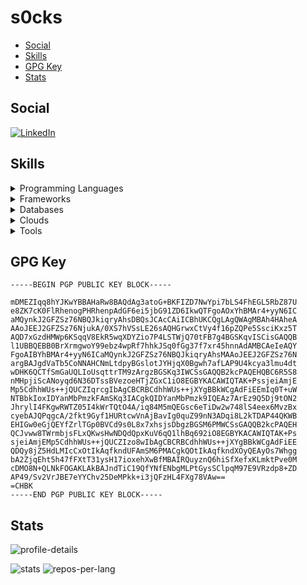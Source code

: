 # s0cks

<!-- START doctoc generated TOC please keep comment here to allow auto update -->
<!-- DON'T EDIT THIS SECTION, INSTEAD RE-RUN doctoc TO UPDATE -->

- [Social](#social)
- [Skills](#skills)
- [GPG Key](#gpg-key)
- [Stats](#stats)

<!-- END doctoc generated TOC please keep comment here to allow auto update -->

## Social

[![LinkedIn](https://img.shields.io/badge/linkedin-%230077B5.svg?style=for-the-badge&logo=linkedin&logoColor=white)](https://www.linkedin.com/in/tazzvose/)

## Skills

<!-- markdownlint-disable -->
<details>
<summary>Programming Languages</summary>
<br/>
<p align="center">
  <img src="https://skillicons.dev/icons?i=js,java,scala,angular,bash,c,cpp,css,less,scss,md,nodejs,py,ts&perline=5"/>
</p>
</details>
<!-- markdownlint-enable -->

<!-- markdownlint-disable -->
<details>
<summary>Frameworks</summary>
<br/>
<p align="center">
  <img src="https://skillicons.dev/icons?i=graphql,reactivex,spring&perline=5"/>
</p>
</details>
<!-- markdownlint-enable -->

<!-- markdownlint-disable -->
<details>
<summary>Databases</summary>
<br/>
<p align="center">
  <img src="https://skillicons.dev/icons?i=elasticsearch,dynamodb,mysql,postgres&perline=5"/>
</p>
</details>
<!-- markdownlint-enable -->

<!-- markdownlint-disable -->
<details>
<summary>Clouds</summary>
<br/>
<p align="center">
  <img src="https://skillicons.dev/icons?i=aws,gcp&perline=5"/>
</p>
</details>
<!-- markdownlint-enable -->

<!-- markdownlint-disable -->
<details>
<summary>Tools</summary>
<br/>
<p align="center">
  <img src="https://skillicons.dev/icons?i=cmake,docker,git,github,gitlab,githubactions,gulp,kubernetes,linux,gradle,maven,npm,postman,terraform,vscode,webpack&perline=5"/>
</p>
</details>
<!-- markdownlint-enable -->

## GPG Key

```text
-----BEGIN PGP PUBLIC KEY BLOCK-----

mDMEZIqq8hYJKwYBBAHaRw8BAQdAg3atoG+BKFIZD7NwYpi7bLS4FhEGL5RbZ87U
e8ZK7cK0FlRhenogPHRhenpAdGF6ei5jbG91ZD6IkwQTFgoAOxYhBMAr4+yyN6IC
aMQynkJ2GFZSz76NBQJkiqryAhsDBQsJCAcCAiICBhUKCQgLAgQWAgMBAh4HAheA
AAoJEEJ2GFZSz76NjukA/0XS7hVSsLE26sAQHGrwxCtVy4f16pZQPe5SsciKxz5T
AQD7xGzdHMWp6KSqqV8EkR5wqXDYZio7P4LSTWjQ70tFB7g4BGSKqvISCisGAQQB
l1UBBQEBB0BrXrmgwoY99ebz4wpRf7hhkJSq0fGg37f7xr45hnnAdAMBCAeIeAQY
FgoAIBYhBMAr4+yyN6ICaMQynkJ2GFZSz76NBQJkiqryAhsMAAoJEEJ2GFZSz76N
argBAJgdVaTb5CoNNAHCNmLtdpyBGslotJYHjqX0Bgwh7afLAP9U4kcya3lmu4dt
wDHK6QCTfSmGaUQLIoUsqttrTM9zArgzBGSKq3IWCSsGAQQB2kcPAQEHQBC6R5S8
nMHpjiScANoyqd6N36DTssBVezoeHTjZGxC1iO8EGBYKACAWIQTAK+PssjeiAmjE
Mp5CdhhWUs++jQUCZIqrcgIbAgCBCRBCdhhWUs++jXYgBBkWCgAdFiEEmIq0T+uW
NTBbkIoxIDYanMbPmzkFAmSKq3IACgkQIDYanMbPmzk9IQEAz7ArEz9Q5Dj9tON2
JhrylI4FKgwRWTZ05I4kWrTQtO4A/iq84M5mQEGsc6eTiDw2w748lS4eex6MvzBx
cyebAJQPqgcA/2fkt9Gyf1HURtcwVnAjBavIg0quZ99nN3ADqi8L2kTDAP44QKWB
EHIGw0eGjQEYfZrlTGp0BVCd9s0L8x7xhsjsDbgzBGSM6PMWCSsGAQQB2kcPAQEH
QCJvww8TWrmbjsFLxQKwsHwNDQdQpxKuV6qQ1lhBq692iO8EGBYKACAWIQTAK+Ps
sjeiAmjEMp5CdhhWUs++jQUCZIzo8wIbAgCBCRBCdhhWUs++jXYgBBkWCgAdFiEE
QDQy8jZ5HdLMIcCxOtIkAqfkndUFAmSM6PMACgkQOtIkAqfkndXOyQEAyOs7Whgg
bA2ZjqEht5h47fFXtT31ysH17ioxehXwBfMBAIRQuyznQ6hiSfXefxKLmktPve0M
cDMO8N+QLNkFOGAKLAkBAJndTiC19QfYNfENbgMLPtGysSClpqM97E9VRzdp8+ZD
AP49/Sv2VrJBE7eYYChv25DeMPkk+i3jQFzHL4FXg78VAw==
=CHBK
-----END PGP PUBLIC KEY BLOCK-----
```

## Stats

![profile-details](http://github-profile-summary-cards.vercel.app/api/cards/profile-details?username=s0cks&theme=default)

![stats](http://github-profile-summary-cards.vercel.app/api/cards/stats?username=s0cks&theme=default)
![repos-per-lang](http://github-profile-summary-cards.vercel.app/api/cards/repos-per-language?username=s0cks&theme=default)
